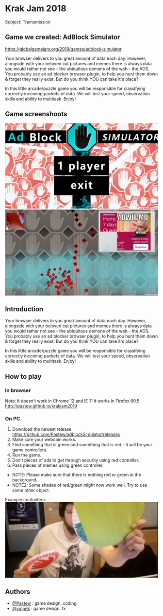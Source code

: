 # Krak Jam 2018
Subject: Tramsmission

## Game we created: AdBlock Simulator
https://globalgamejam.org/2018/games/adblock-simulator  

Your browser delivers to you great amount of data each day. However, alongside with your beloved cat pictures and memes there is always data you would rather not see - the ubiquitous demons of the web - the ADS. You probably use an ad blocker browser plugin, to help you hunt them down & forget they really exist. But do you think YOU can take it's place?  

In this little arcade/puzzle game you will be responsible for classifying correctly incoming packets of data. We will test your speed, observation skills and ability to multitask. Enjoy!

## Game screenshoots
![Alt text](s1.PNG?raw=true "s1.PNG")  
![Alt text](s3.PNG?raw=true "s3.PNG")  

## Introduction

Your browser delivers to you great amount of data each day. However, alongside with your beloved cat pictures and memes there is always data you would rather not see - the ubiquitous demons of the web - the ADS. You probably use an ad blocker browser plugin, to help you hunt them down & forget they really exist. But do you think YOU can take it's place? 

In this little arcade/puzzle game you will be responsible for classifying correctly incoming packets of data. We will test your speed, observation skills and ability to multitask. Enjoy!  

## How to play
### In browser
Note: It doesn't work in Chrome 12 and IE 11
It works in Firefox 60.5
http://pastew.github.io/krakjam2019

### On PC
1. Download the newest release https://github.com/Pastew/adblockSimulator/releases
2. Make sure your webcam works.
3. Find something that is green and something that is red - it will be your game controllers.
4. Run the game. 
5. Don't pieces of ads to get through security using red controller.
6. Pass pieces of memes using green controller.  

* NOTE: Please make sure that there is nothing red or green in the background.
* NOTE2: Some shades of red/green might now work well. Try to use some other object.

Example controllers:  
![Alt text](controllers.PNG?raw=true "controllers.PNG")  

## Authors
* [@Pastew](https://github.com/Pastew) : game design, coding
* [@ympek](https://github.com/ympek)  : game design, fx
